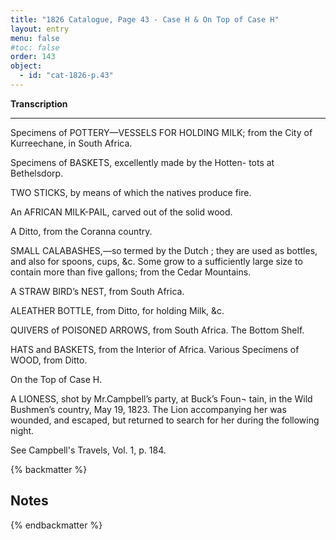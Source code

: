```yaml
---
title: "1826 Catalogue, Page 43 - Case H & On Top of Case H"
layout: entry
menu: false
#toc: false
order: 143
object:
  - id: "cat-1826-p.43"
---
```



**Transcription**

---

Specimens of POTTERY—VESSELS FOR HOLDING MILK;
from the City of Kurreechane, in South Africa.

Specimens of BASKETS, excellently made by the Hotten-
tots at Bethelsdorp.

TWO STICKS, by means of which the natives produce fire.

An AFRICAN MILK-PAIL, carved out of the solid wood.

A Ditto, from the Coranna country.

SMALL CALABASHES,—so termed by the Dutch ; they
are used as bottles, and also for spoons, cups, &c.
Some grow to a sufficiently large size to contain more
than five gallons; from the Cedar Mountains.

A STRAW BIRD’s NEST, from South Africa.

ALEATHER BOTTLE, from Ditto, for holding Milk, &c.

QUIVERS of POISONED ARROWS, from South Africa.
The Bottom Shelf.

HATS and BASKETS, from the Interior of Africa.
Various Specimens of WOOD, from Ditto.


On the Top of Case H.


A LIONESS, shot by Mr.Campbell’s party, at Buck’s Foun¬
tain, in the Wild Bushmen’s country, May 19, 1823.
The Lion accompanying her was wounded, and
escaped, but returned to search for her during the
following night.

See Campbell's Travels, Vol. 1, p. 184.

{% backmatter %}

## Notes

{% endbackmatter %}
